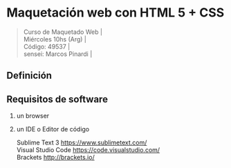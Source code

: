 

# Maquetación web con HTML 5 + CSS
> Curso de Maquetado Web |   
> Miércoles 10hs (Arg) |  
> Código: 49537 |  
> sensei: Marcos Pinardi |

## Definición

## Requisitos de software

1. un browser
2. un IDE o Editor de código

   Sublime Text 3 https://www.sublimetext.com/   
   Visual Studio Code https://code.visualstudio.com/  
   Brackets http://brackets.io/  
   
